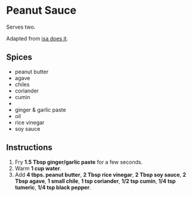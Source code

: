 # Peanut Sauce

Serves two.

Adapted from [isa does it](https://www.goodreads.com/book/show/17333291-isa-does-it).

## Spices

- peanut butter
- agave
- chiles
- coriander
- cumin
- 
- ginger & garlic paste
- oil
- rice vinegar
- soy sauce

## Instructions

1. Fry **1.5 Tbsp ginger/garlic paste** for a few seconds.
2. Warm **1 cup water**.
3. Add **4 tbps. peanut butter**,
   **2 Tbsp rice vinegar**, **2 Tbsp soy sauce**, **2 Tbsp agave**,
   **1 small chile**, **1 tsp coriander**, **1/2 tsp cumin**,
   **1/4 tsp tumeric**, **1/4 tsp black pepper**.
